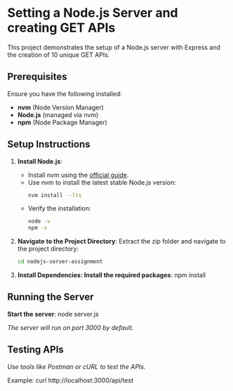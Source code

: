 # Setting a Node.js Server and creating GET APIs

This project demonstrates the setup of a Node.js server with Express and the creation of 10 unique GET APIs.

## Prerequisites

Ensure you have the following installed:
- **nvm** (Node Version Manager)
- **Node.js** (managed via nvm)
- **npm** (Node Package Manager)

## Setup Instructions

1. **Install Node.js**:
   - Install nvm using the [official guide](https://github.com/nvm-sh/nvm#installing-and-updating).
   - Use nvm to install the latest stable Node.js version:
     ```bash
     nvm install --lts
     ```
   - Verify the installation:
     ```bash
     node -v
     npm -v
     ```

2. **Navigate to the Project Directory**:
   Extract the zip folder and navigate to the project directory:
   ```bash
   cd nodejs-server-assignment

3. **Install Dependencies: Install the required packages**:
   npm install


## Running the Server

 **Start the server**:
   node server.js

   _The server will run on port 3000 by default._

## Testing APIs

   _Use tools like Postman or cURL to test the APIs._

   Example:
   curl http://localhost:3000/api/test
